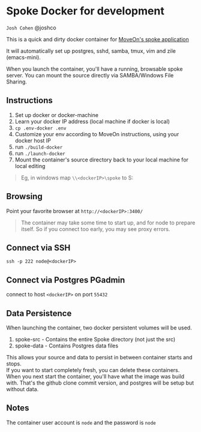 # Spoke Docker for development

`Josh Cohen` @joshco

This is a quick and dirty docker container for [MoveOn's spoke application](https://github.com/MoveOnOrg/Spoke)

It will automatically set up postgres, sshd, samba, tmux, vim and zile (emacs-mini).

When you launch the container, you'll have a running, browsable spoke server.  You can mount the source directly via SAMBA/Windows File Sharing.

## Instructions

1. Set up docker or docker-machine
2. Learn your docker IP address (local machine if docker is local)
2. `cp .env-docker .env`
3. Customize your env according to MoveOn instructions, using your docker host IP
4. run `./build-docker`
5. run `./launch-docker`
6. Mount the container's source directory back to your local machine for local editing
> Eg, in windows map `\\<dockerIP>\spoke` to S:

## Browsing

Point your favorite browser at `http://<dockerIP>:3400/`

> The container may take some time to start up, and for node to prepare itself.  So if you connect too early, you may see proxy errors.

## Connect via SSH

`ssh -p 222 node@<dockerIP>`

## Connect via Postgres PGadmin

connect to host `<dockerIP>` on port `55432`

## Data Persistence

When launching the container, two docker persistent volumes will be used.
1. spoke-src - Contains the entire Spoke directory (not just the src)
2. spoke-data - Contains Postgres data files

This allows your source and data to persist in between container starts and stops.  
If you want to start completely fresh, you can delete these containers.  When you next start the container, you'll have what the image was build with.  That's the github clone commit version, and postgres will be setup but without data.

## Notes

The container user account is `node` and the password is `node`



